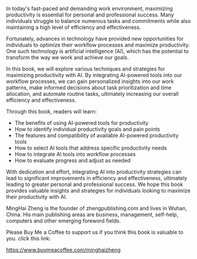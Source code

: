 
In today's fast-paced and demanding work environment, maximizing productivity is essential for personal and professional success. Many individuals struggle to balance numerous tasks and commitments while also maintaining a high level of efficiency and effectiveness.

Fortunately, advances in technology have provided new opportunities for individuals to optimize their workflow processes and maximize productivity. One such technology is artificial intelligence (AI), which has the potential to transform the way we work and achieve our goals.

In this book, we will explore various techniques and strategies for maximizing productivity with AI. By integrating AI-powered tools into our workflow processes, we can gain personalized insights into our work patterns, make informed decisions about task prioritization and time allocation, and automate routine tasks, ultimately increasing our overall efficiency and effectiveness.

Through this book, readers will learn:

* The benefits of using AI-powered tools for productivity
* How to identify individual productivity goals and pain points
* The features and compatibility of available AI-powered productivity tools
* How to select AI tools that address specific productivity needs
* How to integrate AI tools into workflow processes
* How to evaluate progress and adjust as needed

With dedication and effort, integrating AI into productivity strategies can lead to significant improvements in efficiency and effectiveness, ultimately leading to greater personal and professional success. We hope this book provides valuable insights and strategies for individuals looking to maximize their productivity with AI.

MingHai Zheng is the founder of zhengpublishing.com and lives in Wuhan, China. His main publishing areas are business, management, self-help, computers and other emerging foreword fields.

Please Buy Me a Coffee to support us if you think this book is valuable to you. click this link:

https://www.buymeacoffee.com/minghaizheng
